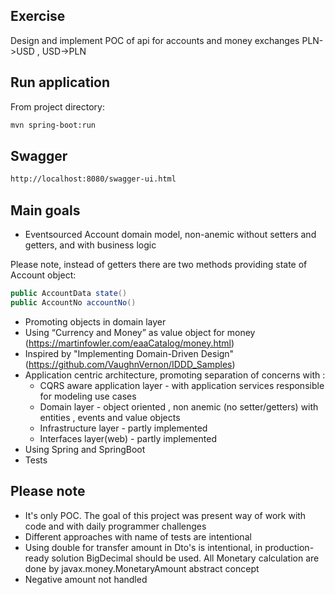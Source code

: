 Exercise
-----
Design and implement POC of api for accounts and money exchanges PLN->USD , USD->PLN
 
 Run application
-----
From project directory: 

```bash
mvn spring-boot:run
```

Swagger
----

```bash
http://localhost:8080/swagger-ui.html
```
 
Main goals
-----
- Eventsourced Account domain model, non-anemic without setters and getters, and with business logic

Please note, instead of getters there are two methods providing state of Account object: 

```java
public AccountData state()    
public AccountNo accountNo()
```
- Promoting objects in domain layer
- Using “Currency and Money” as value object for money (https://martinfowler.com/eaaCatalog/money.html)
- Inspired by "Implementing Domain-Driven Design" (https://github.com/VaughnVernon/IDDD_Samples) 
- Application centric architecture, promoting separation of concerns with :
    - CQRS aware application layer - with application services responsible for modeling use cases
    - Domain layer - object oriented , non anemic (no setter/getters) with entities , events and value objects
    - Infrastructure layer  - partly implemented
    - Interfaces layer(web) - partly implemented
- Using Spring and SpringBoot
- Tests 


Please note 
----
- It's only POC. The goal of this project was present way of work with code and with daily programmer challenges
- Different approaches with name of tests are intentional
- Using double for transfer amount in Dto's is intentional, in production-ready solution BigDecimal should be used. 
  All Monetary calculation are done by javax.money.MonetaryAmount abstract concept
- Negative amount not handled
